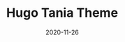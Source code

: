 ---
title: "Hugo Tania Theme"
date: 2020-11-26
description: Make a blog with hugo tania theme!
weight: 0
link: https://github.com/WingLim/hugo-tania
repo: https://github.com/WingLim/hugo-tania
icon: 📝
---
